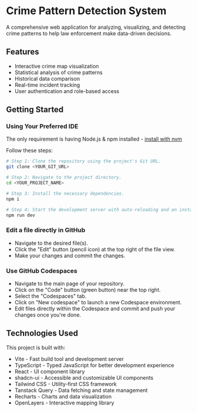 
# Crime Pattern Detection System

A comprehensive web application for analyzing, visualizing, and detecting crime patterns to help law enforcement make data-driven decisions.

## Features

- Interactive crime map visualization
- Statistical analysis of crime patterns
- Historical data comparison
- Real-time incident tracking
- User authentication and role-based access

## Getting Started

### Using Your Preferred IDE

The only requirement is having Node.js & npm installed - [install with nvm](https://github.com/nvm-sh/nvm#installing-and-updating)

Follow these steps:

```sh
# Step 1: Clone the repository using the project's Git URL.
git clone <YOUR_GIT_URL>

# Step 2: Navigate to the project directory.
cd <YOUR_PROJECT_NAME>

# Step 3: Install the necessary dependencies.
npm i

# Step 4: Start the development server with auto-reloading and an instant preview.
npm run dev
```

### Edit a file directly in GitHub

- Navigate to the desired file(s).
- Click the "Edit" button (pencil icon) at the top right of the file view.
- Make your changes and commit the changes.

### Use GitHub Codespaces

- Navigate to the main page of your repository.
- Click on the "Code" button (green button) near the top right.
- Select the "Codespaces" tab.
- Click on "New codespace" to launch a new Codespace environment.
- Edit files directly within the Codespace and commit and push your changes once you're done.

## Technologies Used

This project is built with:

- Vite - Fast build tool and development server
- TypeScript - Typed JavaScript for better development experience
- React - UI component library
- shadcn-ui - Accessible and customizable UI components
- Tailwind CSS - Utility-first CSS framework
- Tanstack Query - Data fetching and state management
- Recharts - Charts and data visualization
- OpenLayers - Interactive mapping library

